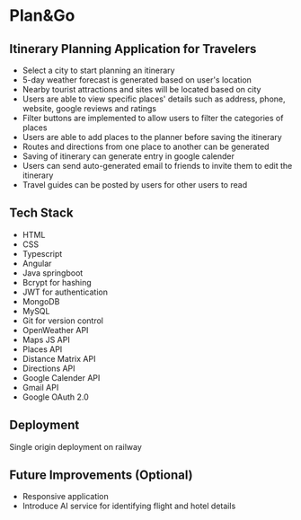 # Plan&Go

## Itinerary Planning Application for Travelers

- Select a city to start planning an itinerary
- 5-day weather forecast is generated based on user's location
- Nearby tourist attractions and sites will be located based on city
- Users are able to view specific places' details such as address, phone, website, google reviews and ratings
- Filter buttons are implemented to allow users to filter the categories of places
- Users are able to add places to the planner before saving the itinerary
- Routes and directions from one place to another can be generated
- Saving of itinerary can generate entry in google calender
- Users can send auto-generated email to friends to invite them to edit the itinerary
- Travel guides can be posted by users for other users to read

## Tech Stack

- HTML
- CSS
- Typescript
- Angular
- Java springboot
- Bcrypt for hashing
- JWT for authentication
- MongoDB
- MySQL
- Git for version control
- OpenWeather API
- Maps JS API
- Places API
- Distance Matrix API
- Directions API
- Google Calender API
- Gmail API
- Google OAuth 2.0

## Deployment

Single origin deployment on railway

## Future Improvements (Optional)

- Responsive application
- Introduce AI service for identifying flight and hotel details
